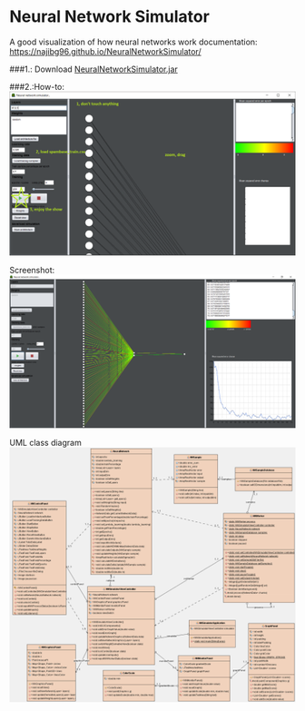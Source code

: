 # Neural Network Simulator
A good visualization of how neural networks work
documentation: https://najibg96.github.io/NeuralNetworkSimulator/

###1.: Download [NeuralNetworkSimulator.jar](https://github.com/najibg96/NeuralNetworkSimulator/blob/master/NeuralNetworkSimulator.jar)

###2.:How-to:
![howto](https://github.com/najibg96/NeuralNetworkSimulator/raw/master/howto.png)

Screenshot:
![screenshot](https://github.com/najibg96/NeuralNetworkSimulator/raw/master/screenshot.png)

UML class diagram
![diagram](https://github.com/najibg96/NeuralNetworkSimulator/raw/master/classdiagram.png)
